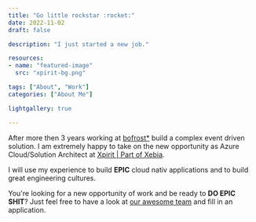 ```yaml
---
title: "Go little rockstar :rocket:"
date: 2022-11-02
draft: false

description: "I just started a new job."

resources:
- name: "featured-image"
  src: "xpirit-bg.png"

tags: ["About", "Work"]
categories: ["About Me"]

lightgallery: true

---
```


After more then 3 years working at [bofrost*](https://www.bofrost.de) build a complex event driven solution. I am extremely happy to take on the new opportunity as Azure Cloud/Solution Architect at [Xpirit | Part of Xebia](https://www.xpirit.com).

I will use my experience to build **EPIC** cloud nativ applications and to build great engineering cultures.

You're looking for a new opportunity of work and be ready to **DO EPIC SHIT**? Just feel free to have a look at [our awesome team](https://xpirit.com/company/team/#germany) and fill in an application.